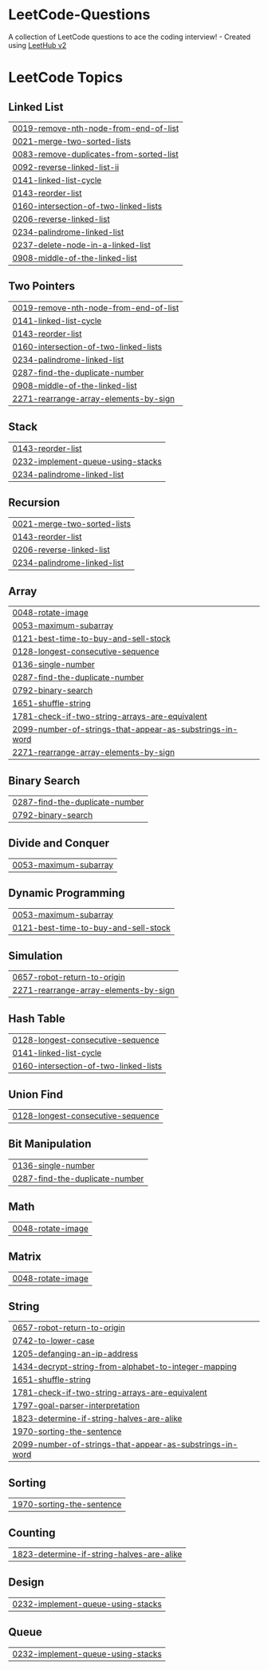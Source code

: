 # LeetCode-Questions
A collection of LeetCode questions to ace the coding interview! - Created using [LeetHub v2](https://github.com/arunbhardwaj/LeetHub-2.0)

<!---LeetCode Topics Start-->
# LeetCode Topics
## Linked List
|  |
| ------- |
| [0019-remove-nth-node-from-end-of-list](https://github.com/Gauriiikaaa/LeetCode-Questions/tree/master/0019-remove-nth-node-from-end-of-list) |
| [0021-merge-two-sorted-lists](https://github.com/Gauriiikaaa/LeetCode-Questions/tree/master/0021-merge-two-sorted-lists) |
| [0083-remove-duplicates-from-sorted-list](https://github.com/Gauriiikaaa/LeetCode-Questions/tree/master/0083-remove-duplicates-from-sorted-list) |
| [0092-reverse-linked-list-ii](https://github.com/Gauriiikaaa/LeetCode-Questions/tree/master/0092-reverse-linked-list-ii) |
| [0141-linked-list-cycle](https://github.com/Gauriiikaaa/LeetCode-Questions/tree/master/0141-linked-list-cycle) |
| [0143-reorder-list](https://github.com/Gauriiikaaa/LeetCode-Questions/tree/master/0143-reorder-list) |
| [0160-intersection-of-two-linked-lists](https://github.com/Gauriiikaaa/LeetCode-Questions/tree/master/0160-intersection-of-two-linked-lists) |
| [0206-reverse-linked-list](https://github.com/Gauriiikaaa/LeetCode-Questions/tree/master/0206-reverse-linked-list) |
| [0234-palindrome-linked-list](https://github.com/Gauriiikaaa/LeetCode-Questions/tree/master/0234-palindrome-linked-list) |
| [0237-delete-node-in-a-linked-list](https://github.com/Gauriiikaaa/LeetCode-Questions/tree/master/0237-delete-node-in-a-linked-list) |
| [0908-middle-of-the-linked-list](https://github.com/Gauriiikaaa/LeetCode-Questions/tree/master/0908-middle-of-the-linked-list) |
## Two Pointers
|  |
| ------- |
| [0019-remove-nth-node-from-end-of-list](https://github.com/Gauriiikaaa/LeetCode-Questions/tree/master/0019-remove-nth-node-from-end-of-list) |
| [0141-linked-list-cycle](https://github.com/Gauriiikaaa/LeetCode-Questions/tree/master/0141-linked-list-cycle) |
| [0143-reorder-list](https://github.com/Gauriiikaaa/LeetCode-Questions/tree/master/0143-reorder-list) |
| [0160-intersection-of-two-linked-lists](https://github.com/Gauriiikaaa/LeetCode-Questions/tree/master/0160-intersection-of-two-linked-lists) |
| [0234-palindrome-linked-list](https://github.com/Gauriiikaaa/LeetCode-Questions/tree/master/0234-palindrome-linked-list) |
| [0287-find-the-duplicate-number](https://github.com/Gauriiikaaa/LeetCode-Questions/tree/master/0287-find-the-duplicate-number) |
| [0908-middle-of-the-linked-list](https://github.com/Gauriiikaaa/LeetCode-Questions/tree/master/0908-middle-of-the-linked-list) |
| [2271-rearrange-array-elements-by-sign](https://github.com/Gauriiikaaa/LeetCode-Questions/tree/master/2271-rearrange-array-elements-by-sign) |
## Stack
|  |
| ------- |
| [0143-reorder-list](https://github.com/Gauriiikaaa/LeetCode-Questions/tree/master/0143-reorder-list) |
| [0232-implement-queue-using-stacks](https://github.com/Gauriiikaaa/LeetCode-Questions/tree/master/0232-implement-queue-using-stacks) |
| [0234-palindrome-linked-list](https://github.com/Gauriiikaaa/LeetCode-Questions/tree/master/0234-palindrome-linked-list) |
## Recursion
|  |
| ------- |
| [0021-merge-two-sorted-lists](https://github.com/Gauriiikaaa/LeetCode-Questions/tree/master/0021-merge-two-sorted-lists) |
| [0143-reorder-list](https://github.com/Gauriiikaaa/LeetCode-Questions/tree/master/0143-reorder-list) |
| [0206-reverse-linked-list](https://github.com/Gauriiikaaa/LeetCode-Questions/tree/master/0206-reverse-linked-list) |
| [0234-palindrome-linked-list](https://github.com/Gauriiikaaa/LeetCode-Questions/tree/master/0234-palindrome-linked-list) |
## Array
|  |
| ------- |
| [0048-rotate-image](https://github.com/Gauriiikaaa/LeetCode-Questions/tree/master/0048-rotate-image) |
| [0053-maximum-subarray](https://github.com/Gauriiikaaa/LeetCode-Questions/tree/master/0053-maximum-subarray) |
| [0121-best-time-to-buy-and-sell-stock](https://github.com/Gauriiikaaa/LeetCode-Questions/tree/master/0121-best-time-to-buy-and-sell-stock) |
| [0128-longest-consecutive-sequence](https://github.com/Gauriiikaaa/LeetCode-Questions/tree/master/0128-longest-consecutive-sequence) |
| [0136-single-number](https://github.com/Gauriiikaaa/LeetCode-Questions/tree/master/0136-single-number) |
| [0287-find-the-duplicate-number](https://github.com/Gauriiikaaa/LeetCode-Questions/tree/master/0287-find-the-duplicate-number) |
| [0792-binary-search](https://github.com/Gauriiikaaa/LeetCode-Questions/tree/master/0792-binary-search) |
| [1651-shuffle-string](https://github.com/Gauriiikaaa/LeetCode-Questions/tree/master/1651-shuffle-string) |
| [1781-check-if-two-string-arrays-are-equivalent](https://github.com/Gauriiikaaa/LeetCode-Questions/tree/master/1781-check-if-two-string-arrays-are-equivalent) |
| [2099-number-of-strings-that-appear-as-substrings-in-word](https://github.com/Gauriiikaaa/LeetCode-Questions/tree/master/2099-number-of-strings-that-appear-as-substrings-in-word) |
| [2271-rearrange-array-elements-by-sign](https://github.com/Gauriiikaaa/LeetCode-Questions/tree/master/2271-rearrange-array-elements-by-sign) |
## Binary Search
|  |
| ------- |
| [0287-find-the-duplicate-number](https://github.com/Gauriiikaaa/LeetCode-Questions/tree/master/0287-find-the-duplicate-number) |
| [0792-binary-search](https://github.com/Gauriiikaaa/LeetCode-Questions/tree/master/0792-binary-search) |
## Divide and Conquer
|  |
| ------- |
| [0053-maximum-subarray](https://github.com/Gauriiikaaa/LeetCode-Questions/tree/master/0053-maximum-subarray) |
## Dynamic Programming
|  |
| ------- |
| [0053-maximum-subarray](https://github.com/Gauriiikaaa/LeetCode-Questions/tree/master/0053-maximum-subarray) |
| [0121-best-time-to-buy-and-sell-stock](https://github.com/Gauriiikaaa/LeetCode-Questions/tree/master/0121-best-time-to-buy-and-sell-stock) |
## Simulation
|  |
| ------- |
| [0657-robot-return-to-origin](https://github.com/Gauriiikaaa/LeetCode-Questions/tree/master/0657-robot-return-to-origin) |
| [2271-rearrange-array-elements-by-sign](https://github.com/Gauriiikaaa/LeetCode-Questions/tree/master/2271-rearrange-array-elements-by-sign) |
## Hash Table
|  |
| ------- |
| [0128-longest-consecutive-sequence](https://github.com/Gauriiikaaa/LeetCode-Questions/tree/master/0128-longest-consecutive-sequence) |
| [0141-linked-list-cycle](https://github.com/Gauriiikaaa/LeetCode-Questions/tree/master/0141-linked-list-cycle) |
| [0160-intersection-of-two-linked-lists](https://github.com/Gauriiikaaa/LeetCode-Questions/tree/master/0160-intersection-of-two-linked-lists) |
## Union Find
|  |
| ------- |
| [0128-longest-consecutive-sequence](https://github.com/Gauriiikaaa/LeetCode-Questions/tree/master/0128-longest-consecutive-sequence) |
## Bit Manipulation
|  |
| ------- |
| [0136-single-number](https://github.com/Gauriiikaaa/LeetCode-Questions/tree/master/0136-single-number) |
| [0287-find-the-duplicate-number](https://github.com/Gauriiikaaa/LeetCode-Questions/tree/master/0287-find-the-duplicate-number) |
## Math
|  |
| ------- |
| [0048-rotate-image](https://github.com/Gauriiikaaa/LeetCode-Questions/tree/master/0048-rotate-image) |
## Matrix
|  |
| ------- |
| [0048-rotate-image](https://github.com/Gauriiikaaa/LeetCode-Questions/tree/master/0048-rotate-image) |
## String
|  |
| ------- |
| [0657-robot-return-to-origin](https://github.com/Gauriiikaaa/LeetCode-Questions/tree/master/0657-robot-return-to-origin) |
| [0742-to-lower-case](https://github.com/Gauriiikaaa/LeetCode-Questions/tree/master/0742-to-lower-case) |
| [1205-defanging-an-ip-address](https://github.com/Gauriiikaaa/LeetCode-Questions/tree/master/1205-defanging-an-ip-address) |
| [1434-decrypt-string-from-alphabet-to-integer-mapping](https://github.com/Gauriiikaaa/LeetCode-Questions/tree/master/1434-decrypt-string-from-alphabet-to-integer-mapping) |
| [1651-shuffle-string](https://github.com/Gauriiikaaa/LeetCode-Questions/tree/master/1651-shuffle-string) |
| [1781-check-if-two-string-arrays-are-equivalent](https://github.com/Gauriiikaaa/LeetCode-Questions/tree/master/1781-check-if-two-string-arrays-are-equivalent) |
| [1797-goal-parser-interpretation](https://github.com/Gauriiikaaa/LeetCode-Questions/tree/master/1797-goal-parser-interpretation) |
| [1823-determine-if-string-halves-are-alike](https://github.com/Gauriiikaaa/LeetCode-Questions/tree/master/1823-determine-if-string-halves-are-alike) |
| [1970-sorting-the-sentence](https://github.com/Gauriiikaaa/LeetCode-Questions/tree/master/1970-sorting-the-sentence) |
| [2099-number-of-strings-that-appear-as-substrings-in-word](https://github.com/Gauriiikaaa/LeetCode-Questions/tree/master/2099-number-of-strings-that-appear-as-substrings-in-word) |
## Sorting
|  |
| ------- |
| [1970-sorting-the-sentence](https://github.com/Gauriiikaaa/LeetCode-Questions/tree/master/1970-sorting-the-sentence) |
## Counting
|  |
| ------- |
| [1823-determine-if-string-halves-are-alike](https://github.com/Gauriiikaaa/LeetCode-Questions/tree/master/1823-determine-if-string-halves-are-alike) |
## Design
|  |
| ------- |
| [0232-implement-queue-using-stacks](https://github.com/Gauriiikaaa/LeetCode-Questions/tree/master/0232-implement-queue-using-stacks) |
## Queue
|  |
| ------- |
| [0232-implement-queue-using-stacks](https://github.com/Gauriiikaaa/LeetCode-Questions/tree/master/0232-implement-queue-using-stacks) |
<!---LeetCode Topics End-->